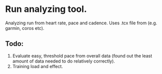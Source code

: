 # Run analyzing tool.
Analyzing run from heart rate, pace and cadence.
Uses .tcx file from (e.g. garmin, coros etc).

## Todo:
1. Evaluate easy, threshold pace from overall data (found out the least amount of data needed to do relatively correctly).
2. Training load and effect.